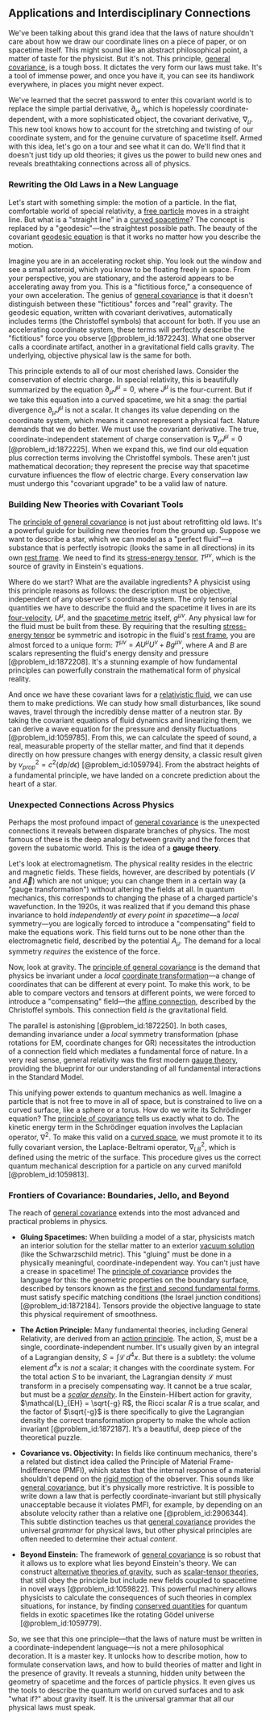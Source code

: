 ## Applications and Interdisciplinary Connections

We've been talking about this grand idea that the laws of nature shouldn't care about how we draw our coordinate lines on a piece of paper, or on spacetime itself. This might sound like an abstract philosophical point, a matter of taste for the physicist. But it's not. This principle, [general covariance](@article_id:158796), is a tough boss. It dictates the very form our laws must take. It's a tool of immense power, and once you have it, you can see its handiwork everywhere, in places you might never expect.

We've learned that the secret password to enter this covariant world is to replace the simple partial derivative, $\partial_\mu$, which is hopelessly coordinate-dependent, with a more sophisticated object, the covariant derivative, $\nabla_\mu$. This new tool knows how to account for the stretching and twisting of our coordinate system, and for the genuine curvature of spacetime itself. Armed with this idea, let's go on a tour and see what it can do. We'll find that it doesn't just tidy up old theories; it gives us the power to build new ones and reveals breathtaking connections across all of physics.

### Rewriting the Old Laws in a New Language

Let's start with something simple: the motion of a particle. In the flat, comfortable world of special relativity, a [free particle](@article_id:167125) moves in a straight line. But what is a "straight line" in a [curved spacetime](@article_id:184444)? The concept is replaced by a "geodesic"—the straightest possible path. The beauty of the covariant [geodesic equation](@article_id:136061) is that it works no matter how you describe the motion.

Imagine you are in an accelerating rocket ship. You look out the window and see a small asteroid, which you know to be floating freely in space. From your perspective, you are stationary, and the asteroid appears to be accelerating away from you. This is a "fictitious force," a consequence of your own acceleration. The genius of [general covariance](@article_id:158796) is that it doesn't distinguish between these "fictitious" forces and "real" gravity. The geodesic equation, written with covariant derivatives, automatically includes terms (the Christoffel symbols) that account for both. If you use an accelerating coordinate system, these terms will perfectly describe the "fictitious" force you observe [@problem_id:1872243]. What one observer calls a coordinate artifact, another in a gravitational field calls gravity. The underlying, objective physical law is the same for both.

This principle extends to all of our most cherished laws. Consider the conservation of electric charge. In special relativity, this is beautifully summarized by the equation $\partial_\mu J^\mu = 0$, where $J^\mu$ is the four-current. But if we take this equation into a curved spacetime, we hit a snag: the partial divergence $\partial_\mu J^\mu$ is not a scalar. It changes its value depending on the coordinate system, which means it cannot represent a physical fact. Nature demands that we do better. We must use the covariant derivative. The true, coordinate-independent statement of charge conservation is $\nabla_\mu J^\mu = 0$ [@problem_id:1872225]. When we expand this, we find our old equation plus correction terms involving the Christoffel symbols. These aren't just mathematical decoration; they represent the precise way that spacetime curvature influences the flow of electric charge. Every conservation law must undergo this "covariant upgrade" to be a valid law of nature.

### Building New Theories with Covariant Tools

The [principle of general covariance](@article_id:157144) is not just about retrofitting old laws. It's a powerful guide for building new theories from the ground up. Suppose we want to describe a star, which we can model as a "perfect fluid"—a substance that is perfectly isotropic (looks the same in all directions) in its own [rest frame](@article_id:262209). We need to find its [stress-energy tensor](@article_id:146050), $T^{\mu\nu}$, which is the source of gravity in Einstein's equations.

Where do we start? What are the available ingredients? A physicist using this principle reasons as follows: the description must be objective, independent of any observer's coordinate system. The only tensorial quantities we have to describe the fluid and the spacetime it lives in are its [four-velocity](@article_id:273514), $U^\mu$, and the [spacetime metric](@article_id:263081) itself, $g^{\mu\nu}$. Any physical law for the fluid must be built from these. By requiring that the resulting [stress-energy tensor](@article_id:146050) be symmetric and isotropic in the fluid's [rest frame](@article_id:262209), you are almost forced to a unique form: $T^{\mu\nu} = A U^\mu U^\nu + B g^{\mu\nu}$, where $A$ and $B$ are scalars representing the fluid's energy density and pressure [@problem_id:1872208]. It's a stunning example of how fundamental principles can powerfully constrain the mathematical form of physical reality.

And once we have these covariant laws for a [relativistic fluid](@article_id:182218), we can use them to make predictions. We can study how small disturbances, like sound waves, travel through the incredibly dense matter of a neutron star. By taking the covariant equations of fluid dynamics and linearizing them, we can derive a wave equation for the pressure and density fluctuations [@problem_id:1059785]. From this, we can calculate the speed of sound, a real, measurable property of the stellar matter, and find that it depends directly on how pressure changes with energy density, a classic result given by $v_{prop}^2 = c^2 (dp/d\epsilon)$ [@problem_id:1059794]. From the abstract heights of a fundamental principle, we have landed on a concrete prediction about the heart of a star.

### Unexpected Connections Across Physics

Perhaps the most profound impact of [general covariance](@article_id:158796) is the unexpected connections it reveals between disparate branches of physics. The most famous of these is the deep analogy between gravity and the forces that govern the subatomic world. This is the idea of a **gauge theory**.

Let's look at electromagnetism. The physical reality resides in the electric and magnetic fields. These fields, however, are described by potentials ($V$ and $\vec{A}$) which are not unique; you can change them in a certain way (a "gauge transformation") without altering the fields at all. In quantum mechanics, this corresponds to changing the phase of a charged particle's wavefunction. In the 1920s, it was realized that if you demand this phase invariance to hold *independently at every point in spacetime*—a *local* symmetry—you are logically forced to introduce a "compensating" field to make the equations work. This field turns out to be none other than the electromagnetic field, described by the potential $A_\mu$. The demand for a local symmetry *requires* the existence of the force.

Now, look at gravity. The [principle of general covariance](@article_id:157144) is the demand that physics be invariant under a *local* [coordinate transformation](@article_id:138083)—a change of coordinates that can be different at every point. To make this work, to be able to compare vectors and tensors at different points, we were forced to introduce a "compensating" field—the [affine connection](@article_id:159658), described by the Christoffel symbols. This connection field *is* the gravitational field.

The parallel is astonishing [@problem_id:1872250]. In both cases, demanding invariance under a *local* symmetry transformation (phase rotations for EM, coordinate changes for GR) necessitates the introduction of a connection field which mediates a fundamental force of nature. In a very real sense, general relativity was the first modern [gauge theory](@article_id:142498), providing the blueprint for our understanding of all fundamental interactions in the Standard Model.

This unifying power extends to quantum mechanics as well. Imagine a particle that is not free to move in all of space, but is constrained to live on a curved surface, like a sphere or a torus. How do we write its Schrödinger equation? The [principle of covariance](@article_id:275314) tells us exactly what to do. The kinetic energy term in the Schrödinger equation involves the Laplacian operator, $\nabla^2$. To make this valid on a [curved space](@article_id:157539), we must promote it to its fully covariant version, the Laplace-Beltrami operator, $\nabla^2_{LB}$, which is defined using the metric of the surface. This procedure gives us the correct quantum mechanical description for a particle on any curved manifold [@problem_id:1059813].

### Frontiers of Covariance: Boundaries, Jello, and Beyond

The reach of [general covariance](@article_id:158796) extends into the most advanced and practical problems in physics.

*   **Gluing Spacetimes:** When building a model of a star, physicists match an interior solution for the stellar matter to an exterior [vacuum solution](@article_id:268453) (like the Schwarzschild metric). This "gluing" must be done in a physically meaningful, coordinate-independent way. You can't just have a crease in spacetime! The [principle of covariance](@article_id:275314) provides the language for this: the geometric properties on the boundary surface, described by tensors known as the [first and second fundamental forms](@article_id:191618), must satisfy specific matching conditions (the Israel junction conditions) [@problem_id:1872184]. Tensors provide the objective language to state this physical requirement of smoothness.

*   **The Action Principle:** Many fundamental theories, including General Relativity, are derived from an [action principle](@article_id:154248). The action, $S$, must be a single, coordinate-independent number. It's usually given by an integral of a Lagrangian density, $S = \int \mathcal{L} \, d^4x$. But there is a subtlety: the volume element $d^4x$ is *not* a scalar; it changes with the coordinate system. For the total action $S$ to be invariant, the Lagrangian density $\mathcal{L}$ must transform in a precisely compensating way. It cannot be a true scalar, but must be a *[scalar density](@article_id:160944)*. In the Einstein-Hilbert action for gravity, $\mathcal{L}_{EH} = \sqrt{-g} R$, the Ricci scalar $R$ is a true scalar, and the factor of $\sqrt{-g}$ is there specifically to give the Lagrangian density the correct transformation property to make the whole action invariant [@problem_id:1872187]. It’s a beautiful, deep piece of the theoretical puzzle.

*   **Covariance vs. Objectivity:** In fields like continuum mechanics, there's a related but distinct idea called the Principle of Material Frame-Indifference (PMFI), which states that the internal response of a material shouldn't depend on the [rigid motion](@article_id:154845) of the observer. This sounds like [general covariance](@article_id:158796), but it's physically more restrictive. It is possible to write down a law that is perfectly coordinate-invariant but still physically unacceptable because it violates PMFI, for example, by depending on an absolute velocity rather than a relative one [@problem_id:2906344]. This subtle distinction teaches us that [general covariance](@article_id:158796) provides the universal *grammar* for physical laws, but other physical principles are often needed to determine their actual *content*.

*   **Beyond Einstein:** The framework of [general covariance](@article_id:158796) is so robust that it allows us to explore what lies beyond Einstein's theory. We can construct [alternative theories of gravity](@article_id:158174), such as [scalar-tensor theories](@article_id:200096), that still obey the principle but include new fields coupled to spacetime in novel ways [@problem_id:1059822]. This powerful machinery allows physicists to calculate the consequences of such theories in complex situations, for instance, by finding [conserved quantities](@article_id:148009) for quantum fields in exotic spacetimes like the rotating Gödel universe [@problem_id:1059779].

So, we see that this one principle—that the laws of nature must be written in a coordinate-independent language—is not a mere philosophical decoration. It is a master key. It unlocks how to describe motion, how to formulate conservation laws, and how to build theories of matter and light in the presence of gravity. It reveals a stunning, hidden unity between the geometry of spacetime and the forces of particle physics. It even gives us the tools to describe the quantum world on curved surfaces and to ask "what if?" about gravity itself. It is the universal grammar that all our physical laws must speak.